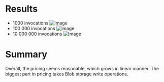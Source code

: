 # Results
- 1000 invocations
![image](https://github.com/vovapabyr/cloud_computing_course/assets/25819135/f1a798eb-c82e-42f4-9edb-444515cd9145)
- 100 000 invocations
![image](https://github.com/vovapabyr/cloud_computing_course/assets/25819135/70e2093c-793a-4801-9b1d-a88a283c2491)
- 10 000 000 invocations
![image](https://github.com/vovapabyr/cloud_computing_course/assets/25819135/c9cb6d3b-1690-4196-b3b5-a27a4809ee48)

# Summary
Overall, the pricing seems reasonable, which grows in linear manner. The biggest part in pricing takes Blob storage write operations. 
